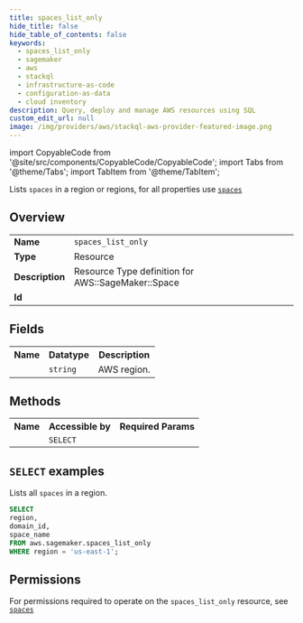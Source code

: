 ```yaml
---
title: spaces_list_only
hide_title: false
hide_table_of_contents: false
keywords:
  - spaces_list_only
  - sagemaker
  - aws
  - stackql
  - infrastructure-as-code
  - configuration-as-data
  - cloud inventory
description: Query, deploy and manage AWS resources using SQL
custom_edit_url: null
image: /img/providers/aws/stackql-aws-provider-featured-image.png
---
```


import CopyableCode from '@site/src/components/CopyableCode/CopyableCode';
import Tabs from '@theme/Tabs';
import TabItem from '@theme/TabItem';

Lists <code>spaces</code> in a region or regions, for all properties use <a href="/providers/aws/serviceName/spaces/"><code>spaces</code></a>

## Overview
<table><tbody>
<tr><td><b>Name</b></td><td><code>spaces_list_only</code></td></tr>
<tr><td><b>Type</b></td><td>Resource</td></tr>
<tr><td><b>Description</b></td><td>Resource Type definition for AWS::SageMaker::Space</td></tr>
<tr><td><b>Id</b></td><td><CopyableCode code="aws.sagemaker.spaces_list_only" /></td></tr>
</tbody></table>

## Fields
<table><tbody><tr><th>Name</th><th>Datatype</th><th>Description</th></tr><tr><td><CopyableCode code="region" /></td><td><code>string</code></td><td>AWS region.</td></tr>
</tbody></table>

## Methods

<table><tbody>
  <tr>
    <th>Name</th>
    <th>Accessible by</th>
    <th>Required Params</th>
  </tr>
  <tr>
    <td><CopyableCode code="list_resources" /></td>
    <td><code>SELECT</code></td>
    <td><CopyableCode code="region" /></td>
  </tr>
</tbody></table>

## `SELECT` examples
Lists all <code>spaces</code> in a region.
```sql
SELECT
region,
domain_id,
space_name
FROM aws.sagemaker.spaces_list_only
WHERE region = 'us-east-1';
```


## Permissions

For permissions required to operate on the <code>spaces_list_only</code> resource, see <a href="/providers/aws/sagemaker/spaces/#permissions"><code>spaces</code></a>

